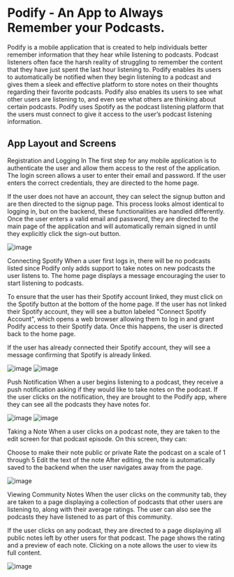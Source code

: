 # Podify - An App to Always Remember your Podcasts.

Podify is a mobile application that is created to help individuals better remember
information that they hear while listening to podcasts. Podcast listeners often face the harsh
reality of struggling to remember the content that they have just spent the last hour listening to.
Podify enables its users to automatically be notified when they begin listening to a podcast and
gives them a sleek and effective platform to store notes on their thoughts regarding their favorite
podcasts. Podify also enables its users to see what other users are listening to, and even see what
others are thinking about certain podcasts. Podify uses Spotify as the podcast listening platform
that the users must connect to give it access to the user’s podcast listening information. 

##  App Layout and Screens
Registration and Logging In
The first step for any mobile application is to authenticate the user and allow them access to the rest of the application. The login screen allows a user to enter their email and password. If the user enters the correct credentials, they are directed to the home page.

If the user does not have an account, they can select the signup button and are then directed to the signup page. This process looks almost identical to logging in, but on the backend, these functionalities are handled differently. Once the user enters a valid email and password, they are directed to the main page of the application and will automatically remain signed in until they explicitly click the sign-out button.

![image](https://github.com/user-attachments/assets/f03dfaf2-fe29-4933-b45b-daca33a9b72f)

Connecting Spotify
When a user first logs in, there will be no podcasts listed since Podify only adds support to take notes on new podcasts the user listens to. The home page displays a message encouraging the user to start listening to podcasts.

To ensure that the user has their Spotify account linked, they must click on the Spotify button at the bottom of the home page. If the user has not linked their Spotify account, they will see a button labeled "Connect Spotify Account", which opens a web browser allowing them to log in and grant Podify access to their Spotify data. Once this happens, the user is directed back to the home page.

If the user has already connected their Spotify account, they will see a message confirming that Spotify is already linked.

![image](https://github.com/user-attachments/assets/2aedd742-fe45-4b74-8cee-e3e170dfe473)
![image](https://github.com/user-attachments/assets/09ce44ac-db20-4bfc-a77c-d052a035c55d)


Push Notification
When a user begins listening to a podcast, they receive a push notification asking if they would like to take notes on the podcast. If the user clicks on the notification, they are brought to the Podify app, where they can see all the podcasts they have notes for.

![image](https://github.com/user-attachments/assets/34fc56db-2cb6-4d12-81b8-071ba4456ebf)
![image](https://github.com/user-attachments/assets/a13905fd-031c-4554-b578-e6cb99bd9fb2)

Taking a Note
When a user clicks on a podcast note, they are taken to the edit screen for that podcast episode. On this screen, they can:

Choose to make their note public or private
Rate the podcast on a scale of 1 through 5
Edit the text of the note
After editing, the note is automatically saved to the backend when the user navigates away from the page.

![image](https://github.com/user-attachments/assets/f4c0b06b-c2e8-426a-836d-662dcbac7407)


Viewing Community Notes
When the user clicks on the community tab, they are taken to a page displaying a collection of podcasts that other users are listening to, along with their average ratings. The user can also see the podcasts they have listened to as part of this community.

If the user clicks on any podcast, they are directed to a page displaying all public notes left by other users for that podcast. The page shows the rating and a preview of each note. Clicking on a note allows the user to view its full content.

![image](https://github.com/user-attachments/assets/259cf468-af98-444b-ad5f-daf1900948bd)
